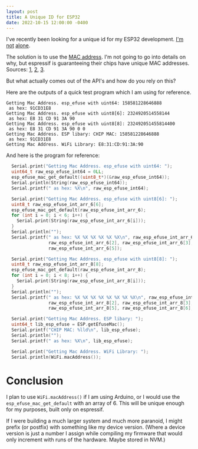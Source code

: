 ```yaml
---
layout: post
title: A Unique ID for ESP32
date: 2022-10-15 12:00:00 -0400
---
```


I've recently been looking for a unique id for my ESP32 development. 
[I'm](https://stackoverflow.com/questions/73442663/esp32-arduino-ide-how-to-get-unique-id)
[not](https://stackoverflow.com/questions/70974797/how-to-get-arduino-esp32-device-details-in-code)
[alone](https://www.reddit.com/r/esp8266/comments/8xs1fq/creating_random_unique_ids_for_devices_using/).

The solution is to use the [MAC address](https://en.wikipedia.org/wiki/MAC_address). 
I'm not going to go into details on why, but espressif is guaranteeing their chips have unique MAC addresses. 
Sources: [1](https://docs.espressif.com/projects/esp-idf/en/release-v3.0/api-reference/system/base_mac_address.html), 
[2](https://docs.espressif.com/projects/esp-idf/en/latest/esp32/api-reference/system/misc_system_api.html), 
[3](https://www.esp32.com/viewtopic.php?t=17907).

But what actually comes out of the API's and how do you rely on this?

Here are the outputs of a quick test program which I am using for reference. 

```
Getting Mac Address. esp_efuse with uint64: 158581228646888
 as hex: 91CD31E8
Getting Mac Address. esp_efuse with uint8[6]: 2324920514558144
 as hex: E8 31 CD 91 3A 90
Getting Mac Address. esp_efuse with uint8[8]: 232492051455814400
 as hex: E8 31 CD 91 3A 90 0 0
Getting Mac Address. ESP libary: CHIP MAC: 158581228646888
 as hex: 91CD31E8
Getting Mac Address. WiFi Library: E8:31:CD:91:3A:90
```

And here is the program for reference:

```C
  Serial.print("Getting Mac Address. esp_efuse with uint64: ");
  uint64_t raw_esp_efuse_int64 = 0LL;
  esp_efuse_mac_get_default((uint8_t*)(&raw_esp_efuse_int64));
  Serial.println(String(raw_esp_efuse_int64));
  Serial.printf(" as hex: %X\n", raw_esp_efuse_int64);

  Serial.print("Getting Mac Address. esp_efuse with uint8[6]: ");
  uint8_t raw_esp_efuse_int_arr_6[6];
  esp_efuse_mac_get_default(raw_esp_efuse_int_arr_6);
  for (int i = 0; i < 6; i++) {
    Serial.print(String(raw_esp_efuse_int_arr_6[i]));
  }
  Serial.println("");
  Serial.printf(" as hex: %X %X %X %X %X %X\n", raw_esp_efuse_int_arr_6[0], raw_esp_efuse_int_arr_6[1],
                raw_esp_efuse_int_arr_6[2], raw_esp_efuse_int_arr_6[3], raw_esp_efuse_int_arr_6[4],
                raw_esp_efuse_int_arr_6[5]);

  Serial.print("Getting Mac Address. esp_efuse with uint8[8]: ");
  uint8_t raw_esp_efuse_int_arr_8[8];
  esp_efuse_mac_get_default(raw_esp_efuse_int_arr_8);
  for (int i = 0; i < 8; i++) {
    Serial.print(String(raw_esp_efuse_int_arr_8[i]));
  }
  Serial.println("");
  Serial.printf(" as hex: %X %X %X %X %X %X %X %X\n", raw_esp_efuse_int_arr_8[0], raw_esp_efuse_int_arr_8[1],
                raw_esp_efuse_int_arr_8[2], raw_esp_efuse_int_arr_8[3], raw_esp_efuse_int_arr_8[4],
                raw_esp_efuse_int_arr_8[5], raw_esp_efuse_int_arr_8[6], raw_esp_efuse_int_arr_8[7]);

  Serial.print("Getting Mac Address. ESP libary: ");
  uint64_t lib_esp_efuse = ESP.getEfuseMac();
  Serial.printf("CHIP MAC: %lld\n", lib_esp_efuse);
  Serial.println("");
  Serial.printf(" as hex: %X\n", lib_esp_efuse);

  Serial.print("Getting Mac Address. WiFi Library: ");
  Serial.println(WiFi.macAddress());
```

# Conclusion

I plan to use `WiFi.macAddress()` if I am using Arduino, or I would use the `esp_efuse_mac_get_default` with an array of 6. 
This will be unique enough for my purposes, built only on espressif. 

If I were building a much larger system and much more paranoid, I might prefix (or postfix) with something like my device version.
(Where a device version is just a number I assign while compiling my firmware that would only increment with runs of the hardware. Maybe stored in NVM.)
